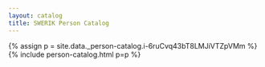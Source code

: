 ```yaml
---
layout: catalog
title: SWERIK Person Catalog
---
```

{% assign p = site.data._person-catalog.i-6ruCvq43bT8LMJiVTZpVMm %}
{% include person-catalog.html p=p %}

